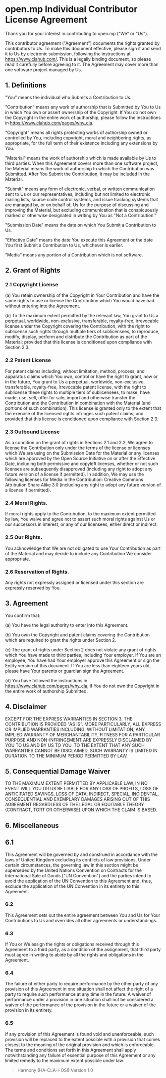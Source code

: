 # open.mp Individual Contributor License Agreement

Thank you for your interest in contributing to open.mp ("We" or "Us").

This contributor agreement ("Agreement") documents the rights granted by contributors to Us. To
make this document effective, please sign it and send it to Us by electronic submission, following the
instructions at https://www.clahub.com/. This is a legally binding document, so please
read it carefully before agreeing to it. The Agreement may cover more than one software project
managed by Us.

## 1. Definitions

"You" means the individual who Submits a Contribution to Us.

"Contribution" means any work of authorship that is Submitted by You to Us in which You own
or assert ownership of the Copyright. If You do not own the Copyright in the entire work of
authorship, please follow the instructions in https://www.clahub.com/pages/why_cla.

"Copyright" means all rights protecting works of authorship owned or controlled by You,
including copyright, moral and neighboring rights, as appropriate, for the full term of their
existence including any extensions by You.

"Material" means the work of authorship which is made available by Us to third parties. When
this Agreement covers more than one software project, the Material means the work of authorship
to which the Contribution was Submitted. After You Submit the Contribution, it may be included
in the Material.

"Submit" means any form of electronic, verbal, or written communication sent to Us or our
representatives, including but not limited to electronic mailing lists, source code control systems,
and issue tracking systems that are managed by, or on behalf of, Us for the purpose of discussing
and improving the Material, but excluding communication that is conspicuously marked or
otherwise designated in writing by You as "Not a Contribution."

"Submission Date" means the date on which You Submit a Contribution to Us.

"Effective Date" means the date You execute this Agreement or the date You first Submit a
Contribution to Us, whichever is earlier.

"Media" means any portion of a Contribution which is not software.

## 2. Grant of Rights

### 2.1 Copyright License

(a) You retain ownership of the Copyright in Your Contribution and have the same rights to use or
license the Contribution which You would have had without entering into the Agreement.

(b) To the maximum extent permitted by the relevant law, You grant to Us a perpetual, worldwide,
non-exclusive, transferable, royalty-free, irrevocable license under the Copyright covering the
Contribution, with the right to sublicense such rights through multiple tiers of sublicensees, to
reproduce, modify, display, perform and distribute the Contribution as part of the Material; provided
that this license is conditioned upon compliance with Section 2.3.

### 2.2 Patent License

For patent claims including, without limitation, method, process, and apparatus claims which You
own, control or have the right to grant, now or in the future, You grant to Us a perpetual, worldwide,
non-exclusive, transferable, royalty-free, irrevocable patent license, with the right to sublicense these
rights to multiple tiers of sublicensees, to make, have made, use, sell, offer for sale, import and
otherwise transfer the Contribution and the Contribution in combination with the Material (and
portions of such combination). This license is granted only to the extent that the exercise of the
licensed rights infringes such patent claims; and provided that this license is conditioned upon
compliance with Section 2.3.

### 2.3 Outbound License

As a condition on the grant of rights in Sections 2.1 and 2.2, We agree to license the Contribution only
under the terms of the license or licenses which We are using on the Submission Date for the Material
or any licenses which are approved by the Open Source Initiative on or after the Effective Date,
including both permissive and copyleft licenses, whether or not such licenses are subsequently
disapproved (including any right to adopt any future version of a license if permitted).
In addition, We may use the following licenses for Media in the Contribution: Creative Commons
Attribution Share Alike 3.0 (including any right to adopt any future version of a license if permitted).

### 2.4 Moral Rights.

If moral rights apply to the Contribution, to the maximum extent permitted by law,
You waive and agree not to assert such moral rights against Us or our successors in interest, or any of
our licensees, either direct or indirect.

### 2.5 Our Rights.

You acknowledge that We are not obligated to use Your Contribution as part of the
Material and may decide to include any Contribution We consider appropriate.

### 2.6 Reservation of Rights.

Any rights not expressly assigned or licensed under this section are
expressly reserved by You.

## 3. Agreement

You confirm that:

(a) You have the legal authority to enter into this Agreement.

(b) You own the Copyright and patent claims covering the Contribution which are required to grant
the rights under Section 2.

(c) The grant of rights under Section 2 does not violate any grant of rights which You have made to
third parties, including Your employer. If You are an employee, You have had Your employer approve
this Agreement or sign the Entity version of this document. If You are less than eighteen years old,
please have Your parents or guardian sign the Agreement.

(d) You have followed the instructions in https://www.clahub.com/pages/why_cla, if You do not own
the Copyright in the entire work of authorship Submitted.

## 4. Disclaimer

EXCEPT FOR THE EXPRESS WARRANTIES IN SECTION 3, THE CONTRIBUTION IS
PROVIDED "AS IS". MORE PARTICULARLY, ALL EXPRESS OR IMPLIED WARRANTIES
INCLUDING, WITHOUT LIMITATION, ANY IMPLIED WARRANTY OF MERCHANTABILITY,
FITNESS FOR A PARTICULAR PURPOSE AND NON-INFRINGEMENT ARE EXPRESSLY
DISCLAIMED BY YOU TO US AND BY US TO YOU. TO THE EXTENT THAT ANY SUCH
WARRANTIES CANNOT BE DISCLAIMED, SUCH WARRANTY IS LIMITED IN DURATION
TO THE MINIMUM PERIOD PERMITTED BY LAW.

## 5. Consequential Damage Waiver

TO THE MAXIMUM EXTENT PERMITTED BY APPLICABLE LAW, IN NO EVENT WILL
YOU OR US BE LIABLE FOR ANY LOSS OF PROFITS, LOSS OF ANTICIPATED SAVINGS,
LOSS OF DATA, INDIRECT, SPECIAL, INCIDENTAL, CONSEQUENTIAL AND EXEMPLARY
DAMAGES ARISING OUT OF THIS AGREEMENT REGARDLESS OF THE LEGAL OR
EQUITABLE THEORY (CONTRACT, TORT OR OTHERWISE) UPON WHICH THE CLAIM IS
BASED.

## 6. Miscellaneous

## 6.1

This Agreement will be governed by and construed in accordance with the laws of United
Kingdom excluding its conflicts of law provisions. Under certain circumstances, the governing law in
this section might be superseded by the United Nations Convention on Contracts for the International
Sale of Goods ("UN Convention") and the parties intend to avoid the application of the UN
Convention to this Agreement and, thus, exclude the application of the UN Convention in its entirety
to this Agreement.

### 6.2

This Agreement sets out the entire agreement between You and Us for Your Contributions to Us
and overrides all other agreements or understandings.

### 6.3

If You or We assign the rights or obligations received through this Agreement to a third party, as a
condition of the assignment, that third party must agree in writing to abide by all the rights and
obligations in the Agreement.

### 6.4

The failure of either party to require performance by the other party of any provision of this
Agreement in one situation shall not affect the right of a party to require such performance at any time
in the future. A waiver of performance under a provision in one situation shall not be considered a
waiver of the performance of the provision in the future or a waiver of the provision in its entirety.

### 6.5

If any provision of this Agreement is found void and unenforceable, such provision will be
replaced to the extent possible with a provision that comes closest to the meaning of the original
provision and which is enforceable. The terms and conditions set forth in this Agreement shall apply
notwithstanding any failure of essential purpose of this Agreement or any limited remedy to the
maximum extent possible under law.

> Harmony (HA-CLA-I-OSI) Version 1.0
